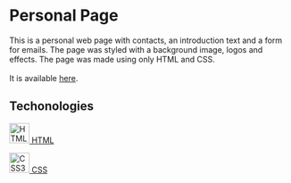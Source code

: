 # Personal Page

This is a personal web page with contacts, an introduction text and a form for emails. The page was styled with a background image, logos and effects.
The page was made using only HTML and CSS.<br><br>
It is available <a href="https://vitorfnery.github.io/personalPage/" target="_blank">here</a>.

## Techonologies

<a href="https://developer.mozilla.org/en-US/docs/Glossary/HTML5" target="_blank" rel="noreferrer"><img src="https://raw.githubusercontent.com/danielcranney/readme-generator/main/public/icons/skills/html5-colored.svg" width="36" height="36" alt="HTML5" /> HTML</a>

<a href="https://www.w3.org/TR/CSS/#css" target="_blank" rel="noreferrer"><img src="https://raw.githubusercontent.com/danielcranney/readme-generator/main/public/icons/skills/css3-colored.svg" width="36" height="36" alt="CSS3" /> CSS</a>
